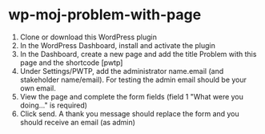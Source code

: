 # wp-moj-problem-with-page

1. Clone or download this WordPress plugin
2. In the WordPress Dashboard, install and activate the plugin
3. In the Dashboard, create a new page and add the title Problem with this page and the shortcode [pwtp]
4. Under Settings/PWTP, add the administrator name.email (and stakeholder name/email). For testing the admin email should be your own email.
5. View the page and complete the form fields (field 1 "What were you doing..." is required)
6. Click send. A thank you message should replace the form and you should receive an email (as admin)
